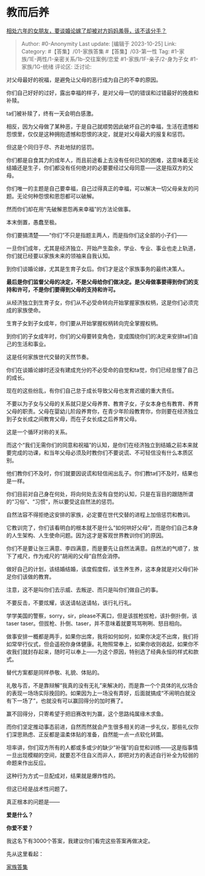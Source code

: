 # 教而后养
[相处六年的女朋友，要谈婚论嫁了却被对方妈妈羞辱，该不该分手？](https://www.zhihu.com/question/625372154/answer/3263220225)

> Author: #0-Anonymity
> Last update: [编辑于 2023-10-25]
> Link:
> Category: #【答集】/01-家族答集 #【答集】/03-第一性 
> Tag: #1-家族/1E-两性/1-亲密关系/1b-交往案例/恋爱 #1-家族/1F-亲子/2-身为子女 #1-家族/1G-统绪 
> 评论区:
> 泛讨论:

对父母最好的祝福，是避免让父母的恶行成为自己的不幸的原因。

你们自己好好的过好，露出幸福的样子，是对父母一切的错误和过错最好的挽救和补赎。

ta们被补赎了，终有一天会明白感激。

相反，因为父母做了某种恶，于是自己就顺势因此破坏自己的幸福，生活在遗憾和怨恨里，仅仅是这种拥抱遗憾和怨恨的决定，就是对父母最大的报复和惩罚。

但这是个同归于尽、齐赴地狱的惩罚。

你们都是自食其力的成年人，而且前途看上去没有任何已知的困难，这意味着无论结婚还是生子，你们都没有任何绝对的必要要经过父母同意——这是指双方的父母。

你们唯一的主题是自己要幸福，自己过得真正的幸福，可以解决一切父母亲友的问题。无论何种怨恨和恩怨都可以破解。

然而你们却在用“先破解恩怨再来幸福”的方法论做事。

本末倒置，愚蠢至极。

你们要搞清楚——“你们”不只是指题主两人，而是指你们这全部的小子们——

一旦你们成年，尤其是经济独立、开始产生盈余，学业、专业、事业也走上轨道，你们就已经要以家族未来的领袖来自我认知。

到你们谈婚论嫁，尤其是生育子女后。你们才是这个家族事务的最终决策人。

**最后是你们监督父母的决定，不是父母给你们做决定。是父母做事要得到你们的支持和许可，不是你们要得到父母的支持和许可。**

从经济独立到生育子女，你们从不必受命转向开始掌握家族权柄，这是你们必须完成的家族使命。

生育子女到子女成年，你们要从开始掌握权柄转向完全掌握权柄。

到你们的子女成年时，你们的父母要转变角色，变成围绕你们的决定来安排ta们自己的生活和事业。

这是任何家族世代交替的天然节奏。

你们在谈婚论嫁时还没有建成充分的不必受命的自觉和ta觉，你们已经怠慢了自己的成长。

现在的这些纷乱，有你们自己怠于成长导致父母也发育迟缓的重大责任。

不要以为子女与父母的关系就只是父母养育、教育子女，子女本身也有教育、养育父母的职责。父母在婴幼儿阶段养育你，在青少年阶段教育你，你则要在经济独立到子女长成之间教育父母，而在子女长成之后养育父母。

这是一个循环对称的关系。

而这个“我们无需你们的同意和祝福”的认知，是你们在经济独立到结婚之前本来就要完成的功课，和当年父母必须及时教你们不要说谎、不可轻信没有什么本质区别。

他们教你们不及时，你们就要因说谎和轻信闹出乱子。你们教ta们不及时，结果也是一样。

你们目前对自己身在何处，将向何处去没有自觉的认知，只是在盲目的跟随所谓的“习俗”、“习惯”，所以要受这自然法的惩罚。

自然法容不得拒绝这安排的家族，必定要在世代交替的进程上加倍惩罚和教训。

它教训完了，你们该看明白的根本就不是什么“如何哄好父母”，而是你们自己本身的人生架构、人生使命问题。因为这才是客观世界教训你们的原因。

你们不是要让张三满意、李四满意，而是要先让自然法满意。自然法的气顺了，放下了戒尺，作为戒尺的“胡闹的父母”自然会消停。

做好自己的计划，该结婚结婚，该度假度假，该生养生养，这本身就是对父母们补足你们该做的教育。

注意，这不是叫你们去示威、去叛逆、而只是叫你们做自己的事。

不要反击，不要炫耀，该送请帖送请帖，该行礼行礼。

学学美国的警察，sorry，sir，please不离口，但是该拔枪拔枪，该扑倒扑倒，该taser taser。但拔枪、扑倒、taser，并不意味着就要骂骂咧咧、怒目相向。

做事安排一概都是两手，如果你出席，我将如何如何，如果你决定不出席，我们将如常举行仪式，但会遥祝你身体健康。礼物照常奉上，如果你收则收起，如果你不收我们就封存起来，随时可以奉上——为这个原因，特别选了经典永恒的样式和款式。

替代方案都是同样恭敬、礼貌、体贴的。

礼敬与否，不是靠辩解“我真的没有无礼”来解决的，而是靠一个个具体的礼仪场合的表现一场场实际挽回的。如果因为上一场没有弄好，后面就搞成“不闹明白就没有下一场了”，也就没有可以赢回得分的加时赛了。

赢不回得分，只寄希望于把旧赛改判为赢，这个思路纯属缘木求鱼。

而你们坚定推动事态前进，自然而然就会产生很多相关的进一步礼仪，那些礼仪你们深思熟虑、正反都是温柔体贴的准备，自然能一点一点软化转圜。

坦率讲，你们双方所有的人都或多或少的缺少“补强”的自觉和训练——这是指事情一旦出现模糊的空间，就要忍不住自义而非人，即把对方的表述自行补全为较弱的命题来作出反应。

这种行为方式一旦配成对，结果就是爆炸性的。

但这已经是战术性问题了。

真正根本的问题是——

**爱是什么？**

**你爱不爱？**

我这名下有3000个答案，我建议你们看完这些答案再做决定。

先从这里看起：

[家族答集](https://zhihu.com/collection/378738313)